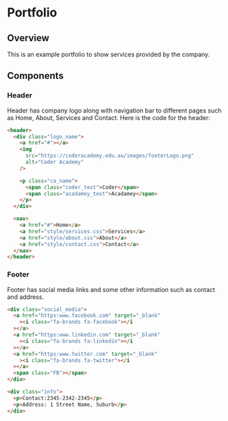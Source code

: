 # Portfolio

## Overview

This is an example portfolio to show services provided by the company.

## Components

### Header

Header has company logo along with navigation bar to different pages such as Home, About, Services and Contact.
Here is the code for the header:

```html
<header>
  <div class="logo_name">
    <a href="#"></a>
    <img
      src="https://coderacademy.edu.au/images/footerLogo.png"
      alt="Coder Academy"
    />

    <p class="ca_name">
      <span class="coder_text">Coder</span>
      <span class="acadamey_text">Acadamey</span>
    </p>
  </div>

  <nav>
    <a href="#">Home</a>
    <a href="style/services.css">Services</a>
    <a href="style/about.css">About</a>
    <a href="style/contact.css">Contact</a>
  </nav>
</header>
```

### Footer

Footer has social media links and some other information such as contact and address.

```html
<div class="social_media">
  <a href="https:www.facebook.com" target="_blank"
    ><i class="fa-brands fa-facebook"></i
  ></a>
  <a href="https:www.linkedin.com" target="_blank"
    ><i class="fa-brands fa-linkedin"></i
  ></a>
  <a href="https:www.twitter.com" target="_blank"
    ><i class="fa-brands fa-twitter"></i
  ></a>
  <span class="FB"></span>
</div>

<div class="info">
  <p>Contact:2345-2342-2345</p>
  <p>Address: 1 Street Name, Suburb</p>
</div>
```
